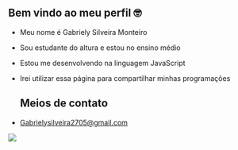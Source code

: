 ## Bem vindo ao meu perfil 🤓

- Meu nome é Gabriely Silveira Monteiro
  
- Sou estudante do altura e estou no ensino médio 
- Estou me desenvolvendo na linguagem JavaScript
- Irei utilizar essa página para compartilhar minhas programações 

  ## Meios de contato

- Gabrielysilveira2705@gmail.com 

![](https://media1.tenor.com/m/l1zmfvFYrBEAAAAC/maki-zenin-jjk.gif)

